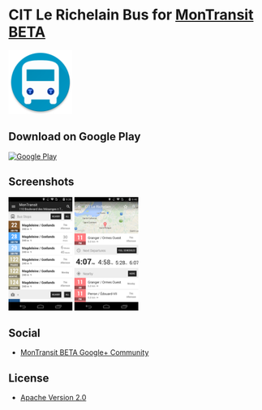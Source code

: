 # CIT Le Richelain Bus for [MonTransit BETA](https://github.com/mtransitapps/mtransit-for-android)

<img width="25%" height="25%" src="https://raw.githubusercontent.com/mtransitapps/ca-le-richelain-citlr-bus-android/master/pub/hi-res-app-icon.png"/>

## Download on Google Play

[![Google Play](https://developer.android.com/images/brand/en_app_rgb_wo_60.png)](https://play.google.com/store/apps/details?id=org.mtransit.android.ca_le_richelain_citlr_bus)

## Screenshots

<img width="25%" height="25%" src="https://raw.githubusercontent.com/mtransitapps/ca-le-richelain-citlr-bus-android/master/pub/screenshot-phone-1.png"/>
<img width="25%" height="25%" src="https://raw.githubusercontent.com/mtransitapps/ca-le-richelain-citlr-bus-android/master/pub/screenshot-phone-2.png"/>

## Social

* [MonTransit BETA Google+ Community](https://plus.google.com/communities/111796337224469270605)

## License

* [Apache Version 2.0](http://www.apache.org/licenses/LICENSE-2.0.html)
